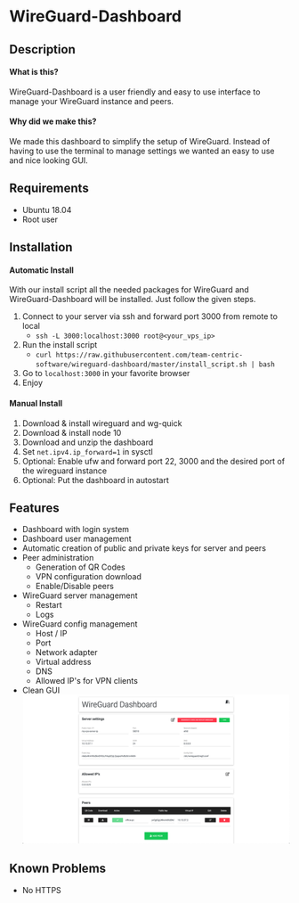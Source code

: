 # WireGuard-Dashboard

## Description

#### What is this?
WireGuard-Dashboard is a user friendly and easy to use interface to manage your WireGuard instance and peers.

#### Why did we make this?
We made this dashboard to simplify the setup of WireGuard. Instead of having to use the terminal to manage settings we wanted an easy to use and nice looking GUI.

## Requirements

* Ubuntu 18.04
* Root user

## Installation

#### Automatic Install
With our install script all the needed packages for WireGuard and WireGuard-Dashboard will be installed. Just follow the given steps.

1. Connect to your server via ssh and forward port 3000 from remote to local
	* `ssh -L 3000:localhost:3000 root@<your_vps_ip>`
2. Run the install script
	* `curl https://raw.githubusercontent.com/team-centric-software/wireguard-dashboard/master/install_script.sh | bash`
3. Go to `localhost:3000` in your favorite browser
4. Enjoy

#### Manual Install
1. Download & install wireguard and wg-quick
2. Download & install node 10
3. Download and unzip the dashboard
4. Set `net.ipv4.ip_forward=1` in sysctl
5. Optional: Enable ufw and forward port 22, 3000 and the desired port of the wireguard instance
6. Optional: Put the dashboard in autostart

## Features

* Dashboard with login system
* Dashboard user management
* Automatic creation of public and private keys for server and peers
* Peer administration
	* Generation of QR Codes
	* VPN configuration download
	* Enable/Disable peers
* WireGuard server management
	* Restart
	* Logs
* WireGuard config management
	* Host / IP
	* Port
	* Network adapter
	* Virtual address
	* DNS
	* Allowed IP's for VPN clients
* Clean GUI
![Dashboard](dev/dashboard.png)

## Known Problems
* No HTTPS
